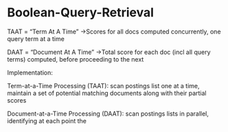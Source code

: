 # Boolean-Query-Retrieval

TAAT = “Term At A Time”
->Scores for all docs computed concurrently, one query term at a time

DAAT = “Document At A Time”
->Total score for each doc (incl all query terms) computed,
before proceeding to the next

Implementation:

Term-at-a-Time Processing (TAAT): scan postings list one
at a time, maintain a set of potential matching documents
along with their partial scores

Document-at-a-Time Processing (DAAT): scan postings
lists in parallel, identifying at each point the
